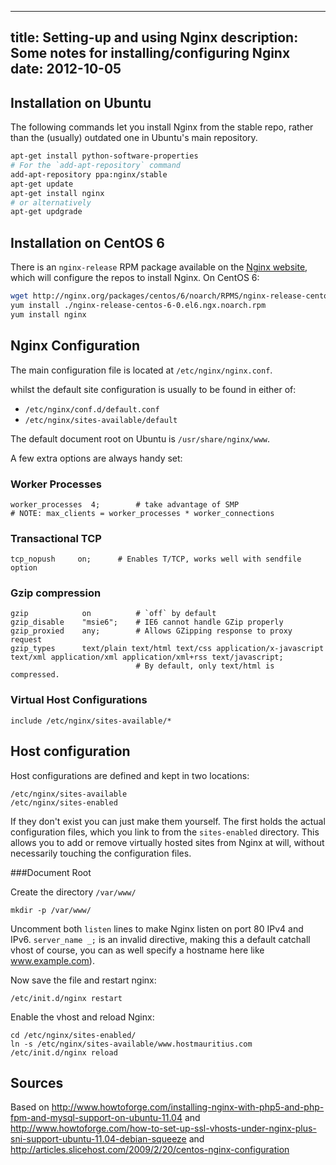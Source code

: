-----
title: Setting-up and using Nginx
description: Some notes for installing/configuring Nginx
date: 2012-10-05
-----


Installation on Ubuntu
----------------------

The following commands let you install Nginx from the stable repo,
rather than the (usually) outdated one in Ubuntu's main repository.

```bash
apt-get install python-software-properties
# For the `add-apt-repository` command
add-apt-repository ppa:nginx/stable
apt-get update
apt-get install nginx
# or alternatively
apt-get updgrade
```


Installation on CentOS 6
------------------------

There is an `nginx-release` RPM package available on the
[Nginx website](http://nginx.org/en/download.html), which will configure the
repos to install Nginx. On CentOS 6:

```bash
wget http://nginx.org/packages/centos/6/noarch/RPMS/nginx-release-centos-6-0.el6.ngx.noarch.rpm
yum install ./nginx-release-centos-6-0.el6.ngx.noarch.rpm
yum install nginx
```


Nginx Configuration
-------------------

The main configuration file is located at `/etc/nginx/nginx.conf`.

whilst the default site configuration is usually to be found in either of:

* `/etc/nginx/conf.d/default.conf`
* `/etc/nginx/sites-available/default`

The default document root on Ubuntu is `/usr/share/nginx/www`.

A few extra options are always handy set:

### Worker Processes

    worker_processes  4;        # take advantage of SMP
    # NOTE: max_clients = worker_processes * worker_connections

### Transactional TCP

    tcp_nopush     on;      # Enables T/TCP, works well with sendfile option

### Gzip compression

    gzip            on          # `off` by default
    gzip_disable    "msie6";    # IE6 cannot handle GZip properly
    gzip_proxied    any;        # Allows GZipping response to proxy request
    gzip_types      text/plain text/html text/css application/x-javascript text/xml application/xml application/xml+rss text/javascript;
                                # By default, only text/html is compressed.

### Virtual Host Configurations

    include /etc/nginx/sites-available/*



Host configuration
----------------------------------------

Host configurations are defined and kept in two locations:

    /etc/nginx/sites-available
    /etc/nginx/sites-enabled

If they don't exist you can just make them yourself. The first holds the actual
configuration files, which you link to from the `sites-enabled` directory.
This allows you to add or remove virtually hosted sites from Nginx at will,
without necessarily touching the configuration files.

###Document Root

Create the directory `/var/www/`

    mkdir -p /var/www/

Uncomment both `listen` lines to make Nginx listen on port 80 IPv4 and IPv6.
`server_name _;` is an invalid directive, making this a default catchall vhost
of course, you can as well specify a hostname here like www.example.com).

Now save the file and restart nginx:

    /etc/init.d/nginx restart

Enable the vhost and reload Nginx:

    cd /etc/nginx/sites-enabled/
    ln -s /etc/nginx/sites-available/www.hostmauritius.com
    /etc/init.d/nginx reload








Sources
----------------------------------------

Based on <http://www.howtoforge.com/installing-nginx-with-php5-and-php-fpm-and-mysql-support-on-ubuntu-11.04> and <http://www.howtoforge.com/how-to-set-up-ssl-vhosts-under-nginx-plus-sni-support-ubuntu-11.04-debian-squeeze>
and <http://articles.slicehost.com/2009/2/20/centos-nginx-configuration>
